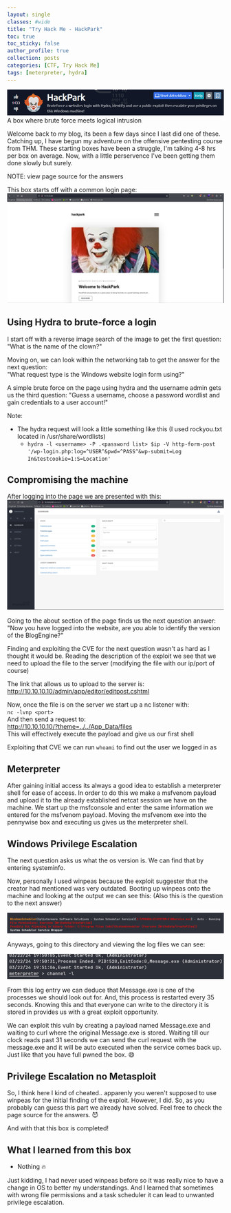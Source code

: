 ```yaml
---
layout: single
classes: #wide
title: "Try Hack Me - HackPark"
toc: true
toc_sticky: false
author_profile: true
collection: posts
categories: [CTF, Try Hack Me]
tags: [meterpreter, hydra]
---
```


![title](/assets/images/hackpark/title.png)
A box where brute force meets logical intrusion

Welcome back to my blog, its been a few days since I last did one of these.
Catching up, I have begun my adventure on the offensive pentesting course from THM.
These starting boxes have been a struggle, I'm talking 4-8 hrs per box on average.
Now, with a little perservence I've been getting them done slowly but surely.   

NOTE: view page source for the answers

This box starts off with a common login page:
![homepage](/assets/images/hackpark/home.png)

## Using Hydra to brute-force a login
I start off with a reverse image search of the image to get the first question:  
"What is the name of the clown?" 
<!-- pennywise -->

Moving on, we can look within the networking tab to get the answer for the next question:  
"What request type is the Windows website login form using?" 
<!-- POST -->

A simple brute force on the page using hydra and the username admin gets us the third question: 
"Guess a username, choose a password wordlist and gain credentials to a user account!" 
<!-- 1qaz2wsx -->
Note:  
- The hydra request will look a little something like this (I used rockyou.txt located in /usr/share/wordlists)
    - `hydra -l <username> -P .<password list> $ip -V http-form-post '/wp-login.php:log=^USER^&pwd=^PASS^&wp-submit=Log In&testcookie=1:S=Location'`  

## Compromising the machine
After logging into the page we are presented with this:
![adminpage](/assets/images/hackpark/admin.png)  

Going to the about section of the page finds us the next question answer:  
"Now you have logged into the website, are you able to identify the version of the BlogEngine?"  
<!-- 3.3.6.0 -->

Finding and exploiting the CVE for the next question wasn't as hard as I thought it would be. 
Reading the description of the exploit we see that we need to upload the file to the server (modifying the file with our ip/port of course)  

The link that allows us to upload to the server is:   
http://10.10.10.10/admin/app/editor/editpost.cshtml  

Now, once the file is on the server we start up a nc listener with:  
`nc -lvnp <port>`  
And then send a request to:  
http://10.10.10.10/?theme=../../App_Data/files  
This will effectively execute the payload and give us our first shell

<!-- CVE-2019-6714 -->

Exploiting that CVE we can run `whoami` to find out the user we logged in as
<!-- iis apppool\blog -->

## Meterpreter
After gaining initial access its always a good idea to establish a meterpreter
shell for ease of access. In order to do this we make a msfvenom payload and
upload it to the already established netcat session we have on the machine. We
start up the msfconsole and enter the same information we entered for the
msfvenom payload. Moving the msfvenom exe into the pennywise box and executing
us gives us the meterpreter shell.  

## Windows Privilege Escalation
The next question asks us what the os version is. We can find that by entering systeminfo.    
<!-- Windows 2012 R2 (6.3 Build 9600) -->

Now, personally I used winpeas because the exploit suggester that the creator had mentioned was very outdated. Booting up winpeas onto the machine and looking at the output we can see this: (Also this is the question to the next answer)
<!-- WindowsScheduler -->
![winpeas](/assets/images/hackpark/peas.png)    

Anyways, going to this directory and viewing the log files we can see:

![log](/assets/images/hackpark/log.png)    

From this log entry we can deduce that Message.exe is one of the processes we
should look out for. And, this process is restarted every 35 seconds. Knowing
this and that everyone can write to the directory it is stored in provides us
with a great exploit opportunity.  
<!-- Message.exe -->

We can exploit this vuln by creating a payload named Message.exe and waiting to curl where the original Message.exe is stored. Waiting till our clock reads past 31 seconds we can send the curl request with the message.exe and it will be auto executed when the service comes back up. Just like that you have full pwned the box. :smile:

<!-- find the flags yourself (hehe)-->

## Privilege Escalation no Metasploit 

So, I think here I kind of cheated.. apparenly you weren't supposed to use winpeas for the initial finding of the exploit. However, I did. So, as you probably can guess this part we already have solved. Feel free to check the page source for the answers. :smiling_imp:
<!-- 8/3/2019, 10:43:23 AM -->


And with that this box is completed! 


## What I learned from this box
* Nothing :fire:  

Just kidding, I had never used winpeas before so it was really nice to have a change in OS to better my understandings. And I learned that sometimes with wrong file permissions and a task scheduler it can lead to unwanted privilege escalation. 